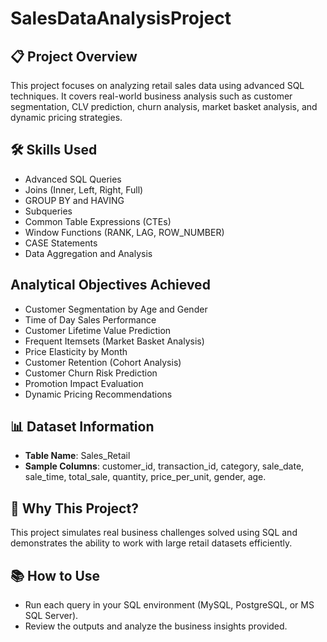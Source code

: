 # SalesDataAnalysisProject

## 📋 Project Overview
This project focuses on analyzing retail sales data using advanced SQL techniques. It covers real-world business analysis such as customer segmentation, CLV prediction, churn analysis, market basket analysis, and dynamic pricing strategies.

## 🛠️ Skills Used
- Advanced SQL Queries
- Joins (Inner, Left, Right, Full)
- GROUP BY and HAVING
- Subqueries
- Common Table Expressions (CTEs)
- Window Functions (RANK, LAG, ROW_NUMBER)
- CASE Statements
- Data Aggregation and Analysis

## Analytical Objectives Achieved
- Customer Segmentation by Age and Gender
- Time of Day Sales Performance
- Customer Lifetime Value Prediction
- Frequent Itemsets (Market Basket Analysis)
- Price Elasticity by Month
- Customer Retention (Cohort Analysis)
- Customer Churn Risk Prediction
- Promotion Impact Evaluation
- Dynamic Pricing Recommendations

## 📊 Dataset Information
- **Table Name**: Sales_Retail
- **Sample Columns**: customer_id, transaction_id, category, sale_date, sale_time, total_sale, quantity, price_per_unit, gender, age.

## 🚀 Why This Project?
This project simulates real business challenges solved using SQL and demonstrates the ability to work with large retail datasets efficiently.

## 📚 How to Use
- Run each query in your SQL environment (MySQL, PostgreSQL, or MS SQL Server).
- Review the outputs and analyze the business insights provided.
